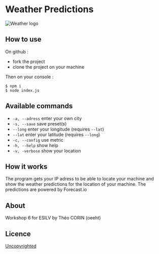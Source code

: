 # Weather Predictions

![Weather logo](http://ai-i1.infcdn.net/icons_siandroid/png/200/3832/3832023.png "weather logo")

## How to use
On github :

* fork the project
* clone the project on your machine
	
Then on your console :


	$ npm i
	$ node index.js

## Available commands

* ```-a, --adress``` enter your own city
* ```-s, --save``` save preset(s)
* ```--long``` enter your longitude (requires ```--lat```)
* ```--lat``` enter your latitude (requires ```--long```)
* ```-c, --config``` use metric
* ```-h, --help``` show help
* ```-v, -verbose``` show your location

## How it works
The program gets your IP adress to be able to locate your machine and show the weather predictions for the location of your machine.
The predictions are powered by Forecast.io

## About
Workshop 6 for ESILV by Théo CORIN (oeeht)

## Licence

[Uncopyrighted](http://zenhabits.net/uncopyright/)
